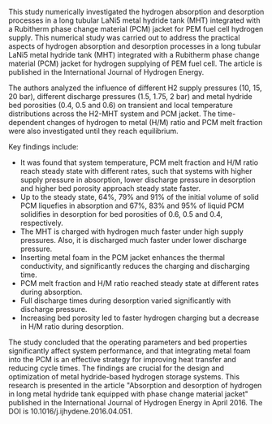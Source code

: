 This study numerically investigated the hydrogen absorption and desorption processes in a long tubular LaNi5 metal hydride tank (MHT) integrated with a Rubitherm phase change material (PCM) jacket for PEM fuel cell hydrogen supply. This numerical study was carried out to address the practical aspects of hydrogen absorption and desorption processes in a long tubular LaNi5 metal hydride tank (MHT) integrated with a Rubitherm phase change material (PCM) jacket for hydrogen supplying of PEM fuel cell. The article is published in the International Journal of Hydrogen Energy.

The authors analyzed the influence of different H2 supply pressures (10, 15, 20 bar), different discharge pressures (1.5, 1.75, 2 bar) and metal hydride bed porosities (0.4, 0.5 and 0.6) on transient and local temperature distributions across the H2-MHT system and PCM jacket. The time-dependent changes of hydrogen to metal (H/M) ratio and PCM melt fraction were also investigated until they reach equilibrium.

Key findings include:
*   It was found that system temperature, PCM melt fraction and H/M ratio reach steady state with different rates, such that systems with higher supply pressure in absorption, lower discharge pressure in desorption and higher bed porosity approach steady state faster.
*   Up to the steady state, 64%, 79% and 91% of the initial volume of solid PCM liquefies in absorption and 67%, 83% and 95% of liquid PCM solidifies in desorption for bed porosities of 0.6, 0.5 and 0.4, respectively.
*   The MHT is charged with hydrogen much faster under high supply pressures. Also, it is discharged much faster under lower discharge pressure.
*   Inserting metal foam in the PCM jacket enhances the thermal conductivity, and significantly reduces the charging and discharging time.
*   PCM melt fraction and H/M ratio reached steady state at different rates during absorption.
*   Full discharge times during desorption varied significantly with discharge pressure.
*   Increasing bed porosity led to faster hydrogen charging but a decrease in H/M ratio during desorption.

The study concluded that the operating parameters and bed properties significantly affect system performance, and that integrating metal foam into the PCM is an effective strategy for improving heat transfer and reducing cycle times. The findings are crucial for the design and optimization of metal hydride-based hydrogen storage systems. This research is presented in the article "Absorption and desorption of hydrogen in long metal hydride tank equipped with phase change material jacket" published in the International Journal of Hydrogen Energy in April 2016. The DOI is 10.1016/j.ijhydene.2016.04.051.
